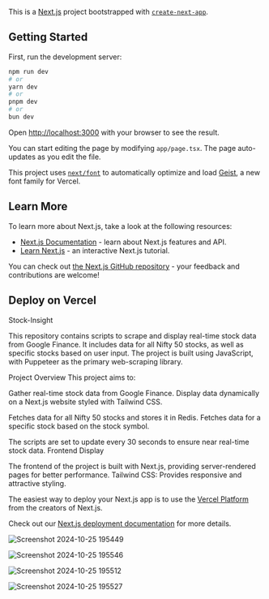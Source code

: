 This is a [Next.js](https://nextjs.org) project bootstrapped with [`create-next-app`](https://nextjs.org/docs/app/api-reference/cli/create-next-app).

## Getting Started

First, run the development server:

```bash
npm run dev
# or
yarn dev
# or
pnpm dev
# or
bun dev
```

Open [http://localhost:3000](http://localhost:3000) with your browser to see the result.

You can start editing the page by modifying `app/page.tsx`. The page auto-updates as you edit the file.

This project uses [`next/font`](https://nextjs.org/docs/app/building-your-application/optimizing/fonts) to automatically optimize and load [Geist](https://vercel.com/font), a new font family for Vercel.

## Learn More

To learn more about Next.js, take a look at the following resources:

- [Next.js Documentation](https://nextjs.org/docs) - learn about Next.js features and API.
- [Learn Next.js](https://nextjs.org/learn) - an interactive Next.js tutorial.

You can check out [the Next.js GitHub repository](https://github.com/vercel/next.js) - your feedback and contributions are welcome!

## Deploy on Vercel

Stock-Insight

This repository contains scripts to scrape and display real-time stock data from Google Finance. It includes data for all Nifty 50 stocks, as well as specific stocks based on user input. The project is built using JavaScript, with Puppeteer as the primary web-scraping library.

Project Overview
This project aims to:

Gather real-time stock data from Google Finance.
Display data dynamically on a Next.js website styled with Tailwind CSS.

Fetches data for all Nifty 50 stocks and stores it in Redis.
Fetches data for a specific stock based on the stock symbol.


The scripts are set to update every 30 seconds to ensure near real-time stock data.
Frontend Display

The frontend of the project is built with Next.js, providing server-rendered pages for better performance.
Tailwind CSS: Provides responsive and attractive styling.


The easiest way to deploy your Next.js app is to use the [Vercel Platform](https://vercel.com/new?utm_medium=default-template&filter=next.js&utm_source=create-next-app&utm_campaign=create-next-app-readme) from the creators of Next.js.

Check out our [Next.js deployment documentation](https://nextjs.org/docs/app/building-your-application/deploying) for more details.

![Screenshot 2024-10-25 195449](https://github.com/user-attachments/assets/596105cb-603c-43ab-a6b5-6733b558e840)

![Screenshot 2024-10-25 195546](https://github.com/user-attachments/assets/301582a3-47e1-40aa-9eb6-1a8de73ad616)

![Screenshot 2024-10-25 195512](https://github.com/user-attachments/assets/58d15bcb-3165-49ec-9916-2d5019c6f9bb)

![Screenshot 2024-10-25 195527](https://github.com/user-attachments/assets/ca5890bc-ca2b-4905-81aa-4f015da050cb)


